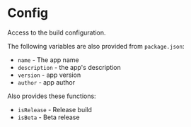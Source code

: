 # Config

Access to the build configuration.

The following variables are also provided from `package.json`:

- `name` - The app name
- `description` - the app's description
- `version` - app version
- `author` - app author

Also provides these functions:

- `isRelease` - Release build
- `isBeta` - Beta release

